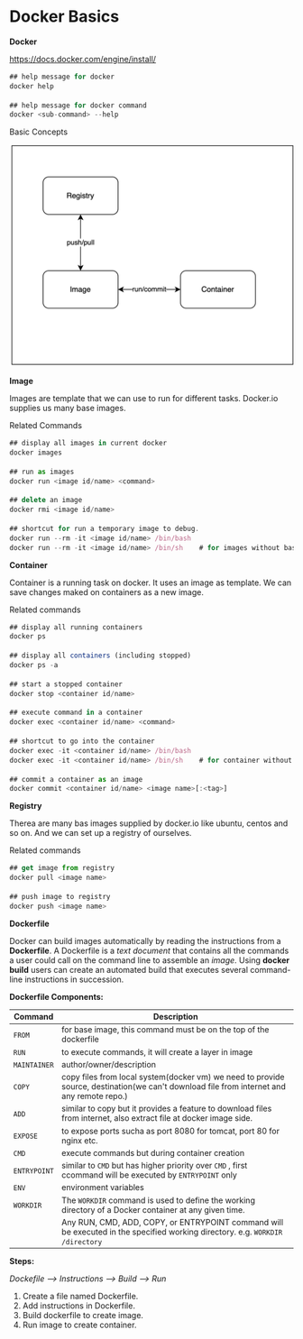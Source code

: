 
# Docker Basics

**Docker**

https://docs.docker.com/engine/install/

```js
## help message for docker
docker help

## help message for docker command
docker <sub-command> --help
```

Basic Concepts


![App Screenshot](https://github.com/Anup-Narkhede/Docker-Guide/blob/main/Image1_push-pull_run-commit.png)

**Image**

Images are template that we can use to run for different tasks.
Docker.io supplies us many base images.

Related Commands
```js
## display all images in current docker
docker images

## run as images
docker run <image id/name> <command>

## delete an image
docker rmi <image id/name>

## shortcut for run a temporary image to debug.
docker run --rm -it <image id/name> /bin/bash
docker run --rm -it <image id/name> /bin/sh    # for images without bash
```

**Container**

Container is a running task on docker. It uses an image as template.
We can save changes maked on containers as a new image.

Related commands
```js
## display all running containers
docker ps

## display all containers (including stopped)
docker ps -a

## start a stopped container
docker stop <container id/name>

## execute command in a container
docker exec <container id/name> <command>

## shortcut to go into the container
docker exec -it <container id/name> /bin/bash
docker exec -it <container id/name> /bin/sh    # for container without /bin/bash 

## commit a container as an image
docker commit <container id/name> <image name>[:<tag>]
```
 
**Registry**

Therea are many bas images supplied by docker.io like ubuntu, centos and so on.
And we can set up a registry of ourselves.

Related commands
```js
## get image from registry
docker pull <image name>

## push image to registry
docker push <image name>
```

**Dockerfile**

Docker can build images automatically by reading the instructions from a **Dockerfile**. A Dockerfile is a *text document* that contains all the commands a user could call on the command line to assemble an *image*. Using **docker build** users can create an automated build that executes several command-line instructions in succession.

**Dockerfile Components:**

| Command | Description |
|---------|-------------|
|`FROM`| for base image, this command must be on the top of the dockerfile|
|`RUN`| to execute commands, it will create a layer in image|
|`MAINTAINER`|author/owner/description|
|`COPY`|copy files from local system(docker vm) we need to provide source, destination(we can't download file from internet and any remote repo.) |
|`ADD`|similar to copy but it provides a feature to download files from internet, also extract file at docker image side.|
|`EXPOSE`|to expose ports sucha as port 8080 for tomcat, port 80 for nginx etc.|
|`CMD`|execute commands but during container creation|
|`ENTRYPOINT`|similar to `CMD` but has higher priority over `CMD` , first ccommand will be executed by `ENTRYPOINT` only|
|`ENV`|environment variables|
|`WORKDIR`|The `WORKDIR` command is used to define the working directory of a Docker container at any given time.|
||Any RUN, CMD, ADD, COPY, or ENTRYPOINT command will be executed in the specified working directory. e.g. `WORKDIR /directory`|

**Steps:**

*Dockefile --> Instructions --> Build --> Run*


1. Create a file named Dockerfile.
2. Add instructions in Dockerfile.
3. Build dockerfile to create image.
4. Run image to create container.

